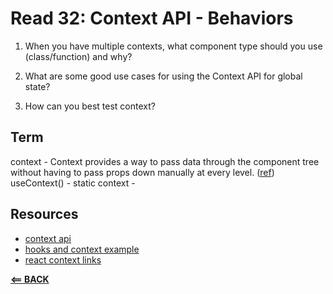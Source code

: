 # Read 32: Context API - Behaviors


1. When you have multiple contexts, what component type should you use (class/function) and why?

2. What are some good use cases for using the Context API for global state?

3. How can you best test context?

## Term

context - Context provides a way to pass data through the component tree without having to pass props down manually at every level. ([ref](https://reactjs.org/docs/context.html))
useContext() - 
static context - 

## Resources

- [context api](https://reactjs.org/docs/context.html)
- [hooks and context example](https://medium.com/swlh/snackbars-in-react-an-exercise-in-hooks-and-context-299b43fd2a2b)
- [react context links](https://github.com/diegohaz/awesome-react-context)


[**<== BACK**](401-toc.md)